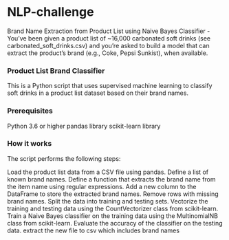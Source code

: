 # NLP-challenge
Brand Name Extraction from Product List using Naive Bayes Classifier
-You’ve been given a product list of ~16,000 carbonated soft drinks (see carbonated_soft_drinks.csv) and you’re asked to build a model that can extract the product’s brand (e.g., Coke, Pepsi Sunkist), when available. 
### Product List Brand Classifier
This is a Python script that uses supervised machine learning to classify soft drinks in a product list dataset based on their brand names.

### Prerequisites
Python 3.6 or higher
pandas library
scikit-learn library
### How it works
The script performs the following steps:

Load the product list data from a CSV file using pandas.
Define a list of known brand names.
Define a function that extracts the brand name from the item name using regular expressions.
Add a new column to the DataFrame to store the extracted brand names.
Remove rows with missing brand names.
Split the data into training and testing sets.
Vectorize the training and testing data using the CountVectorizer class from scikit-learn.
Train a Naive Bayes classifier on the training data using the MultinomialNB class from scikit-learn.
Evaluate the accuracy of the classifier on the testing data.
extract the new file to csv which includes brand names
